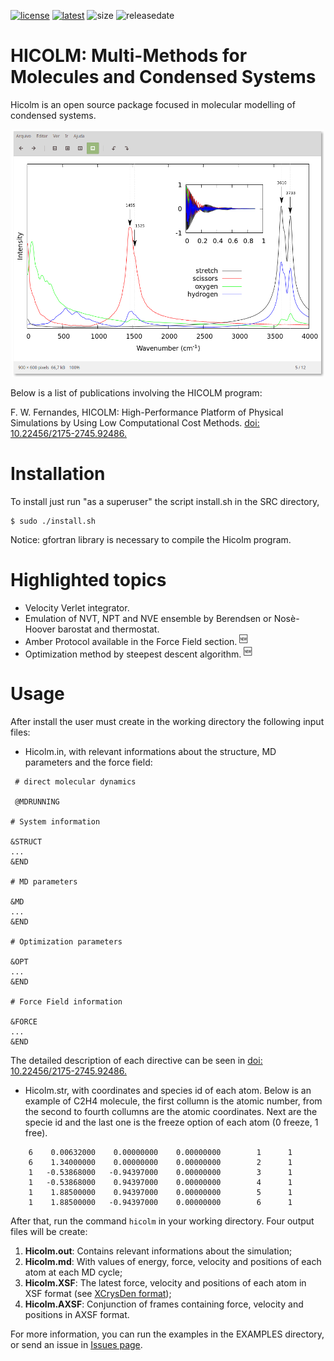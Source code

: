 [![license](https://img.shields.io/github/license/flavianowilliams/HICOLM?style=plastic)](https://github.com/flavianowilliams/HICOLM/blob/master/LICENSE)
[![latest](https://img.shields.io/github/v/release/flavianowilliams/HICOLM?color=blue&include_prereleases&style=plastic)](https://github.com/flavianowilliams/HICOLM/tree/v2.0.0)
![size](https://img.shields.io/github/repo-size/flavianowilliams/HICOLM?color=yellow&style=plastic)
![releasedate](https://img.shields.io/github/release-date-pre/flavianowilliams/HICOLM?color=brown&style=plastic)

# HICOLM: Multi-Methods for Molecules and Condensed Systems

Hicolm is an open source package focused in molecular modelling of condensed systems.

<p align="center">
    <img width=500 height=auto src=docs/pictures/infrared.png>
</p>

Below is a list of publications involving the HICOLM program:
<p>F. W. Fernandes, HICOLM: High-Performance Platform of Physical Simulations by Using Low Computational Cost Methods. <a href="https://seer.ufrgs.br/rita/article/view/RITA_VOL26_NR3_90">doi: 10.22456/2175-2745.92486.</a></p>

# Installation

To install just run "as a superuser" the script install.sh in the SRC directory,

```
$ sudo ./install.sh
```

Notice: gfortran library is necessary to compile the Hicolm program.

# Highlighted topics

* Velocity Verlet integrator.
* Emulation of NVT, NPT and NVE ensemble by Berendsen or Nosè-Hoover barostat and thermostat.
* Amber Protocol available in the Force Field section. <sup>:new:</sup>
* Optimization method by steepest descent algorithm. <sup>:new:</sup>

# Usage

After install the user must create in the working directory the following input files:

* Hicolm.in, with relevant informations about the structure, MD parameters and the force field:

```
 # direct molecular dynamics
 
 @MDRUNNING

# System information

&STRUCT    
...
&END

# MD parameters

&MD
...
&END

# Optimization parameters

&OPT
...
&END

# Force Field information

&FORCE
...
&END
```

The detailed description of each directive can be seen in <a href="https://seer.ufrgs.br/rita/article/view/RITA_VOL26_NR3_90">doi: 10.22456/2175-2745.92486.</a></p>

* Hicolm.str, with coordinates and species id of each atom. Below is an example of C2H4 molecule, the first collumn is the atomic number, from the second to fourth collumns are the atomic coordinates. Next are the specie id and the last one is the freeze option of each atom (0 freeze, 1 free).

```
    6    0.00632000    0.00000000    0.00000000        1      1
    6    1.34000000    0.00000000    0.00000000        2      1
    1   -0.53868000   -0.94397000    0.00000000        3      1
    1   -0.53868000    0.94397000    0.00000000        4      1
    1    1.88500000    0.94397000    0.00000000        5      1
    1    1.88500000   -0.94397000    0.00000000        6      1
```

After that, run the command `hicolm` in your working directory. Four output files will be create:

1. **Hicolm.out**: Contains relevant informations about the simulation;
2. **Hicolm.md**: With values of energy, force, velocity and positions of each atom at each MD cycle;
3. **Hicolm.XSF**: The latest force, velocity and positions of each atom in XSF format (see [XCrysDen format](http://www.xcrysden.org/doc/XSF.html));
4. **Hicolm.AXSF**: Conjunction of frames containing force, velocity and positions in AXSF format.

For more information, you can run the examples in the EXAMPLES directory, or send an issue in [Issues page](https://github.com/flavianowilliams/HICOLM/issues).